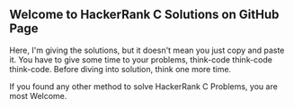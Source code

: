 ## Welcome to HackerRank C Solutions on GitHub Page

Here, I'm giving the solutions, but it doesn't mean you just copy and paste it. You have to give some time to your problems, think-code think-code think-code.
Before diving into solution, think one more time.

If you found any other method to solve HackerRank C Problems, you are most Welcome.



